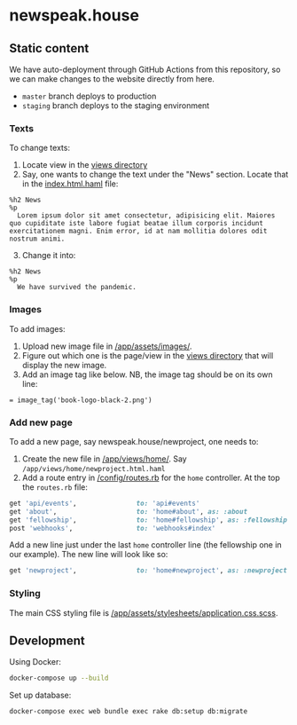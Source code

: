 # newspeak.house

## Static content

We have auto-deployment through GitHub Actions from this repository, so we can
make changes to the website directly from here.

* `master` branch deploys to production
* `staging` branch deploys to the staging environment

### Texts

To change texts:

1. Locate view in the [views directory](/app/views/home)
2. Say, one wants to change the text under the "News" section. Locate that in
the [index.html.haml](/app/views/home/index.html.haml) file:
```haml
%h2 News
%p
  Lorem ipsum dolor sit amet consectetur, adipisicing elit. Maiores quo cupiditate iste labore fugiat beatae illum corporis incidunt exercitationem magni. Enim error, id at nam mollitia dolores odit nostrum animi.
```
3. Change it into:
```haml
%h2 News
%p
  We have survived the pandemic.
```

### Images

To add images:

1. Upload new image file in [/app/assets/images/](/app/assets/images).
2. Figure out which one is the page/view in the [views directory](/app/views/home) that will display the new image.
3. Add an image tag like below. NB, the image tag should be on its own line:
```haml
= image_tag('book-logo-black-2.png')
```

### Add new page

To add a new page, say newspeak.house/newproject, one needs to:

1. Create the new file in [/app/views/home/](/app/views/home). Say `/app/views/home/newproject.html.haml`
2. Add a route entry in [/config/routes.rb](/config/routes.rb) for the `home` controller. At the top the `routes.rb` file:
```rb
get 'api/events',               to: 'api#events'
get 'about',                    to: 'home#about', as: :about
get 'fellowship',               to: 'home#fellowship', as: :fellowship
post 'webhooks',                to: 'webhooks#index'
```
Add a new line just under the last `home` controller line (the fellowship one in our example). The new line will look like so:
```rb
get 'newproject',               to: 'home#newproject', as: :newproject
```

### Styling

The main CSS styling file is
[/app/assets/stylesheets/application.css.scss](/app/assets/stylesheets/application.css).

## Development

Using Docker:

```sh
docker-compose up --build
```

Set up database:

```sh
docker-compose exec web bundle exec rake db:setup db:migrate
```
